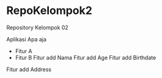 # RepoKelompok2

Repository Kelompok 02

Aplikasi Apa aja

- Fitur A
- Fitur B
  Fitur add Nama
  Fitur add Age
  Fitur add Birthdate

Fitur add Address
